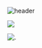 ![header](https://capsule-render.vercel.app/api?type=waving&color=auto&height=300&section=header&text=KwonBo%20Github&fontSize=90)


<a href="https://0heavensbee.tistory.com/" target="_blank"><img src="https://img.shields.io/badge/Tistory-535D6C?style=flat-square&logo=Tistory&logoColor=white"/></a>

![.](https://github-readme-stats.vercel.app/api?username=KwonBo&show_icons=true&theme=graywhite)


